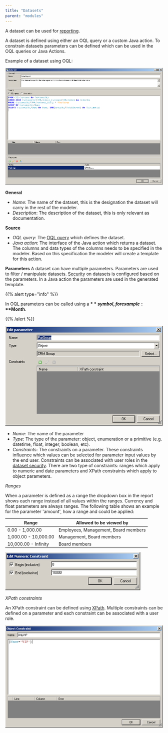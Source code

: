 ```yaml
---
title: "Datasets"
parent: "modules"
---
```

A dataset can be used for [reporting](reporting).

A dataset is defined using either an OQL query or a custom Java action. To constrain datasets parameters can be defined which can be used in the OQL queries or Java Actions.

Example of a dataset using OQL:

![](attachments/819203/918066.png)

**General**

*   _Name_: The name of the dataset, this is the designation the dataset will carry in the rest of the modeler.
*   _Description_: The description of the dataset, this is only relevant as documentation.

**Source**

*   _OQL query_: The [OQL query](oql) which defines the dataset.
*   _Java action_: The interface of the Java action which returns a dataset. The columns and data types of the columns needs to be specified in the modeler. Based on this specification the modeler will create a template for this action.

**Parameters**
A dataset can have multiple parameters. Parameters are used to filter / manipulate datasets. [Security](security) on datasets is configured based on the parameters. In a Java action the parameters are used in the generated template.

{{% alert type="info" %}}

In OQL parameters can be called using a **$** symbol, for example: **$Month**.

{{% /alert %}}

![](attachments/819203/918064.png)

*   _Name_: The name of the parameter
*   _Type_: The type of the parameter: object, enumeration or a primitive (e.g. datetime, float, integer, boolean, etc).
*   _Constraints_: The constraints on a parameter. These constraints influence which values can be selected for parameter input values by the end user. Constraints can be associated with user roles in the [dataset security](security). There are two type of constraints: ranges which apply to numeric and date parameters and XPath constraints which apply to object parameters.

_Ranges_

When a parameter is defined as a range the dropdown box in the report shows each range instead of all values within the ranges. Currency and float parameters are always ranges. The following table shows an example for the parameter 'amount', how a range and could be applied:

| **Range** | **Allowed to be viewed by** |
| --- | --- |
| 0.00 - 1,000.00 | Employees, Management, Board members |
| 1,000.00 - 10,000.00 | Management, Board members |
| 10,000.00 - Infinity | Board members |

![](attachments/819203/918068.png)

_XPath constraints_

An XPath constraint can be defined using [XPath](xpath). Multiple constraints can be defined on a parameter and each constraint can be associated with a user role.

![](attachments/819203/918070.png)
